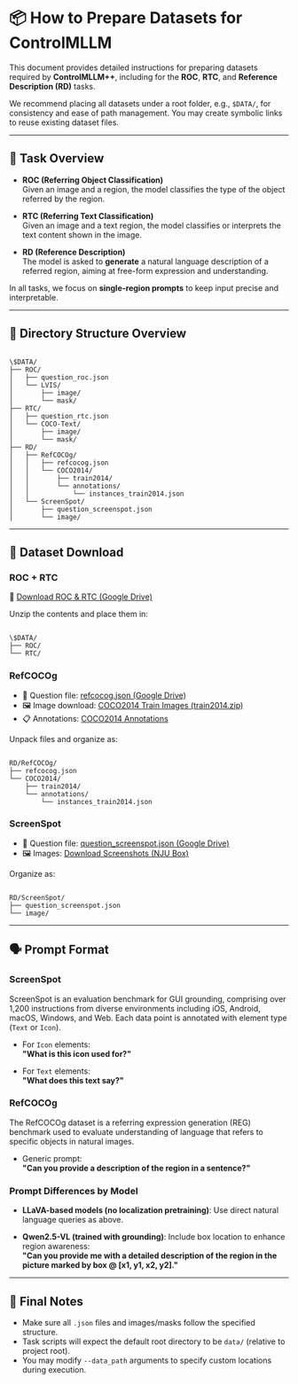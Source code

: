 
# 📦 How to Prepare Datasets for ControlMLLM

This document provides detailed instructions for preparing datasets required by **ControlMLLM++**, including for the **ROC**, **RTC**, and **Reference Description (RD)** tasks.

We recommend placing all datasets under a root folder, e.g., `$DATA/`, for consistency and ease of path management. You may create symbolic links to reuse existing dataset files.

---

## 🧠 Task Overview

- **ROC (Referring Object Classification)**  
  Given an image and a region, the model classifies the type of the object referred by the region.

- **RTC (Referring Text Classification)**  
  Given an image and a text region, the model classifies or interprets the text content shown in the image.

- **RD (Reference Description)**  
  The model is asked to **generate** a natural language description of a referred region, aiming at free-form expression and understanding.

In all tasks, we focus on **single-region prompts** to keep input precise and interpretable.

---

## 📁 Directory Structure Overview

```

\$DATA/
├── ROC/
│   ├── question_roc.json
│   └── LVIS/
│       ├── image/
│       └── mask/
├── RTC/
│   ├── question_rtc.json
│   └── COCO-Text/
│       ├── image/
│       └── mask/
├── RD/
│   ├── RefCOCOg/
│   │   ├── refcocog.json
│   │   └── COCO2014/
│   │       ├── train2014/
│   │       └── annotations/
│   │           └── instances_train2014.json
│   └── ScreenSpot/
│       ├── question_screenspot.json
│       └── image/

```

---

## 🔽 Dataset Download

### ROC + RTC  
📎 [Download ROC & RTC (Google Drive)](https://drive.google.com/drive/folders/1k45OVgWmt3Y04hPJe7rSWXGVZq98YLS4?usp=sharing)

Unzip the contents and place them in:
```

\$DATA/
├── ROC/
└── RTC/

```

### RefCOCOg

- 📄 Question file: [refcocog.json (Google Drive)](https://drive.google.com/file/d/17TGBVoFTm8a-FKqZ-shFFN_1RiDvm18k/view?usp=sharing)
- 🖼 Image download: [COCO2014 Train Images (train2014.zip)](http://images.cocodataset.org/zips/train2014.zip)
- 📋 Annotations: [COCO2014 Annotations](http://images.cocodataset.org/annotations/annotations_trainval2014.zip)

Unpack files and organize as:
```

RD/RefCOCOg/
├── refcocog.json
└── COCO2014/
    ├── train2014/
    └── annotations/
        └── instances_train2014.json

```

### ScreenSpot

- 📄 Question file: [question_screenspot.json (Google Drive)](https://drive.google.com/file/d/11T_ONq05C77GNdFYo2XAt6gSwaam9ux3/view?usp=sharing)
- 🖼 Images: [Download Screenshots (NJU Box)](https://box.nju.edu.cn/d/5b8892c1901c4dbeb715/)

Organize as:
```

RD/ScreenSpot/
├── question_screenspot.json
└── image/

```

---

## 🗣 Prompt Format

### **ScreenSpot**
ScreenSpot is an evaluation benchmark for GUI grounding, comprising over 1,200 instructions from diverse environments including iOS, Android, macOS, Windows, and Web. Each data point is annotated with element type (`Text` or `Icon`).

- For `Icon` elements:  
  **"What is this icon used for?"**

- For `Text` elements:  
  **"What does this text say?"**

### **RefCOCOg**
The RefCOCOg dataset is a referring expression generation (REG) benchmark used to evaluate understanding of language that refers to specific objects in natural images.

- Generic prompt:  
  **"Can you provide a description of the region in a sentence?"**

### Prompt Differences by Model

- **LLaVA-based models (no localization pretraining)**:
  Use direct natural language queries as above.

- **Qwen2.5-VL (trained with grounding)**:
  Include box location to enhance region awareness:  
  **"Can you provide me with a detailed description of the region in the picture marked by box @ [x1, y1, x2, y2]."**

---

## 📝 Final Notes

- Make sure all `.json` files and images/masks follow the specified structure.
- Task scripts will expect the default root directory to be `data/` (relative to project root).
- You may modify `--data_path` arguments to specify custom locations during execution.

